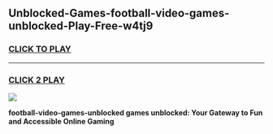 
## Unblocked-Games-football-video-games-unblocked-Play-Free-w4tj9
<h3>
<a href="https://premium76.site?title=football-video-games-unblocked&ref=23A">CLICK TO PLAY</a></h3>
<hr>

<h3>
<a href="https://premium76.site?title=football-video-games-unblocked&ref=23A">CLICK 2 PLAY</a>
  
</h3>

<a href="https://premium76.site?title=football-video-games-unblocked&ref=23A"><img src="https://clearcache.store/games.png"></a>


**football-video-games-unblocked games unblocked: Your Gateway to Fun and Accessible Online Gaming**
